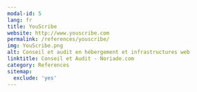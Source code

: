 ```yaml
---
modal-id: 5
lang: fr
title: YouScribe
website: http://www.youscribe.com
permalink: /references/youscribe/
img: YouScribe.png
alt: Conseil et audit en hébergement et infrastructures web
linktitle: Conseil et Audit - Noriade.com
category: References
sitemap:
  exclude: 'yes'
---
```

